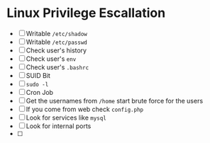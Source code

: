 # Linux Privilege Escallation

- [ ] Writable `/etc/shadow`
- [ ] Writable `/etc/passwd`
- [ ] Check user's history
- [ ] Check user's `env`
- [ ] Check user's `.bashrc`
- [ ] SUID Bit
- [ ] `sudo -l`
- [ ] Cron Job
- [ ] Get the usernames from `/home` start brute force for the users
- [ ] If you come from web check `config.php`
- [ ] Look for services like `mysql`
- [ ] Look for internal ports
- [ ] 
